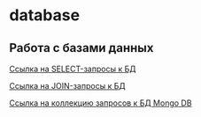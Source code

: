 # database

## Работа с базами данных
[Ссылка на SELECT-запросы к БД](https://docs.google.com/spreadsheets/d/1pvHhowG9mQh_6OuPsOoHXRCNZL9gFYtUHuFZmPRT9s8/edit?usp=sharing)

[Ссылка на JOIN-запросы к БД](https://docs.google.com/spreadsheets/d/1-d5laQfJX4Bdz3CmAdHhaSgLHdP_1XrmgPiWnLblki4/edit?gid=0#gid=0)

[Ссылка на коллекцию запросов к БД Mongo DB](https://docs.google.com/spreadsheets/d/1sRzcC9XXceeG-98l7c2iq0JdOCF_9Yl5GLFKfSb8Jcs/edit?gid=0#gid=0)
